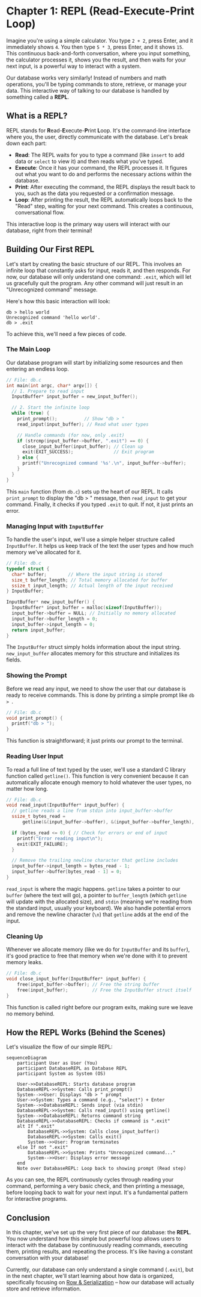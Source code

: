 # Chapter 1: REPL (Read-Execute-Print Loop)

Imagine you're using a simple calculator. You type `2 + 2`, press Enter, and it immediately shows `4`. You then type `5 * 3`, press Enter, and it shows `15`. This continuous back-and-forth conversation, where you input something, the calculator processes it, shows you the result, and then waits for your next input, is a powerful way to interact with a system.

Our database works very similarly! Instead of numbers and math operations, you'll be typing commands to store, retrieve, or manage your data. This interactive way of talking to our database is handled by something called a **REPL**.

## What is a REPL?

REPL stands for **R**ead-**E**xecute-**P**rint **L**oop. It's the command-line interface where you, the user, directly communicate with the database. Let's break down each part:

*   **Read**: The REPL waits for you to type a command (like `insert` to add data or `select` to view it) and then reads what you've typed.
*   **Execute**: Once it has your command, the REPL processes it. It figures out what you want to do and performs the necessary actions within the database.
*   **Print**: After executing the command, the REPL displays the result back to you, such as the data you requested or a confirmation message.
*   **Loop**: After printing the result, the REPL automatically loops back to the "Read" step, waiting for your next command. This creates a continuous, conversational flow.

This interactive loop is the primary way users will interact with our database, right from their terminal!

## Building Our First REPL

Let's start by creating the basic structure of our REPL. This involves an infinite loop that constantly asks for input, reads it, and then responds. For now, our database will only understand one command: `.exit`, which will let us gracefully quit the program. Any other command will just result in an "Unrecognized command" message.

Here's how this basic interaction will look:

```shell
db > hello world
Unrecognized command 'hello world'.
db > .exit
```

To achieve this, we'll need a few pieces of code.

### The Main Loop

Our database program will start by initializing some resources and then entering an endless loop.

```c
// File: db.c
int main(int argc, char* argv[]) {
  // 1. Prepare to read input
  InputBuffer* input_buffer = new_input_buffer();

  // 2. Start the infinite loop
  while (true) {
    print_prompt();          // Show "db > "
    read_input(input_buffer); // Read what user types

    // Handle commands (for now, only .exit)
    if (strcmp(input_buffer->buffer, ".exit") == 0) {
      close_input_buffer(input_buffer); // Clean up
      exit(EXIT_SUCCESS);               // Exit program
    } else {
      printf("Unrecognized command '%s'.\n", input_buffer->buffer);
    }
  }
}
```
This `main` function (from `db.c`) sets up the heart of our REPL. It calls `print_prompt` to display the "db > " message, then `read_input` to get your command. Finally, it checks if you typed `.exit` to quit. If not, it just prints an error.

### Managing Input with `InputBuffer`

To handle the user's input, we'll use a simple helper structure called `InputBuffer`. It helps us keep track of the text the user types and how much memory we've allocated for it.

```c
// File: db.c
typedef struct {
  char* buffer;        // Where the input string is stored
  size_t buffer_length; // Total memory allocated for buffer
  ssize_t input_length; // Actual length of the input received
} InputBuffer;

InputBuffer* new_input_buffer() {
  InputBuffer* input_buffer = malloc(sizeof(InputBuffer));
  input_buffer->buffer = NULL; // Initially no memory allocated
  input_buffer->buffer_length = 0;
  input_buffer->input_length = 0;
  return input_buffer;
}
```
The `InputBuffer` struct simply holds information about the input string. `new_input_buffer` allocates memory for this structure and initializes its fields.

### Showing the Prompt

Before we read any input, we need to show the user that our database is ready to receive commands. This is done by printing a simple prompt like `db > `.

```c
// File: db.c
void print_prompt() {
  printf("db > ");
}
```
This function is straightforward; it just prints our prompt to the terminal.

### Reading User Input

To read a full line of text typed by the user, we'll use a standard C library function called `getline()`. This function is very convenient because it can automatically allocate enough memory to hold whatever the user types, no matter how long.

```c
// File: db.c
void read_input(InputBuffer* input_buffer) {
  // getline reads a line from stdin into input_buffer->buffer
  ssize_t bytes_read =
      getline(&(input_buffer->buffer), &(input_buffer->buffer_length), stdin);

  if (bytes_read <= 0) { // Check for errors or end of input
    printf("Error reading input\n");
    exit(EXIT_FAILURE);
  }

  // Remove the trailing newline character that getline includes
  input_buffer->input_length = bytes_read - 1;
  input_buffer->buffer[bytes_read - 1] = 0;
}
```
`read_input` is where the magic happens. `getline` takes a pointer to our `buffer` (where the text will go), a pointer to `buffer_length` (which `getline` will update with the allocated size), and `stdin` (meaning we're reading from the standard input, usually your keyboard). We also handle potential errors and remove the newline character (`\n`) that `getline` adds at the end of the input.

### Cleaning Up

Whenever we allocate memory (like we do for `InputBuffer` and its `buffer`), it's good practice to free that memory when we're done with it to prevent memory leaks.

```c
// File: db.c
void close_input_buffer(InputBuffer* input_buffer) {
    free(input_buffer->buffer); // Free the string buffer
    free(input_buffer);         // Free the InputBuffer struct itself
}
```
This function is called right before our program exits, making sure we leave no memory behind.

## How the REPL Works (Behind the Scenes)

Let's visualize the flow of our simple REPL:

```mermaid
sequenceDiagram
    participant User as User (You)
    participant DatabaseREPL as Database REPL
    participant System as System (OS)

    User->>DatabaseREPL: Starts database program
    DatabaseREPL->>System: Calls print_prompt()
    System-->>User: Displays "db > " prompt
    User->>System: Types a command (e.g., "select") + Enter
    System-->>DatabaseREPL: Sends input (via stdin)
    DatabaseREPL->>System: Calls read_input() using getline()
    System-->>DatabaseREPL: Returns command string
    DatabaseREPL->>DatabaseREPL: Checks if command is ".exit"
    alt If ".exit"
        DatabaseREPL->>System: Calls close_input_buffer()
        DatabaseREPL->>System: Calls exit()
        System-->>User: Program terminates
    else If not ".exit"
        DatabaseREPL->>System: Prints "Unrecognized command..."
        System-->>User: Displays error message
    end
    Note over DatabaseREPL: Loop back to showing prompt (Read step)
```

As you can see, the REPL continuously cycles through reading your command, performing a very basic check, and then printing a message, before looping back to wait for your next input. It's a fundamental pattern for interactive programs.

## Conclusion

In this chapter, we've set up the very first piece of our database: the **REPL**. You now understand how this simple but powerful loop allows users to interact with the database by continuously reading commands, executing them, printing results, and repeating the process. It's like having a constant conversation with your database!

Currently, our database can only understand a single command (`.exit`), but in the next chapter, we'll start learning about how data is organized, specifically focusing on [Row & Serialization](02_row___serialization_.md) – how our database will actually store and retrieve information.
